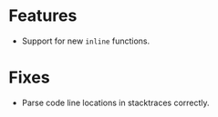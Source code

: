 # Features

* Support for new `inline` functions.

# Fixes

* Parse code line locations in stacktraces correctly. 
